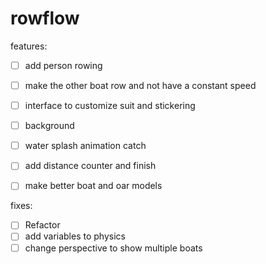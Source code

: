 # rowflow

features:

- [ ] add person rowing
- [ ] make the other boat row and not have a constant speed
- [ ] interface to customize suit and stickering
- [ ] background
- [ ] water splash animation catch
- [ ] add distance counter and finish
- [ ] make better boat and oar models


fixes:
- [ ] Refactor
- [ ] add variables to physics
- [ ] change perspective to show multiple boats
